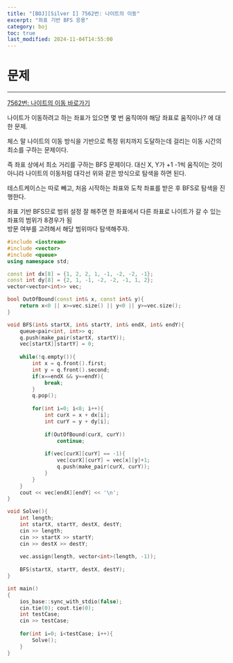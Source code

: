 ```yaml
---
title: "[BOJ][Silver I] 7562번: 나이트의 이동"
excerpt: "좌표 기반 BFS 응용"
category: boj
toc: true
last_modified: 2024-11-04T14:55:00
---
```

# 문제
---

[7562번: 나이트의 이동 바로가기](https://www.acmicpc.net/problem/7562)

나이트가 이동하려고 하는 좌표가 있으면 몇 번 움직여야 해당 좌표로 움직이나? 에 대한 문제.

체스 말 나이트의 이동 방식을 기반으로 특정 위치까지 도달하는데 걸리는 이동 시간의 최소를 구하는 문제이다.


즉 좌표 상에서 최소 거리를 구하는 BFS 문제이다.
대신 X, Y가 +1 -1씩 움직이는 것이 아니라 나이트의 이동처럼 대각선 위와 같은 방식으로 탐색을 하면 된다.

테스트케이스는 따로 빼고,
처음 시작하는 좌표와 도착 좌표를 받은 후
BFS로 탐색을 진행한다.

좌표 기반 BFS므로 범위 설정 잘 해주면 한 좌표에서 다른 좌표로 나이트가 갈 수 있는 좌표의 범위가 8경우가 됨<br>
방문 여부를 고려해서 해당 범위마다 탐색해주자.



```cpp
#include <iostream>
#include <vector>
#include <queue>
using namespace std;

const int dx[8] = {1, 2, 2, 1, -1, -2, -2, -1};
const int dy[8] = {2, 1, -1, -2, -2, -1, 1, 2};
vector<vector<int>> vec;

bool OutOfBound(const int& x, const int& y){
    return x<0 || x>=vec.size() || y<0 || y>=vec.size();
}

void BFS(int& startX, int& startY, int& endX, int& endY){
    queue<pair<int, int>> q;
    q.push(make_pair(startX, startY));
    vec[startX][startY] = 0;
    
    while(!q.empty()){
        int x = q.front().first;
        int y = q.front().second;
        if(x==endX && y==endY){
            break;
        }
        q.pop();
        
        for(int i=0; i<8; i++){
            int curX = x + dx[i];
            int curY = y + dy[i];
            
            if(OutOfBound(curX, curY))
                continue;
                
            if(vec[curX][curY] == -1){
                vec[curX][curY] = vec[x][y]+1;
                q.push(make_pair(curX, curY));
            }
        }
    }    
    cout << vec[endX][endY] << '\n';
}

void Solve(){
    int length;
    int startX, startY, destX, destY;
    cin >> length;
    cin >> startX >> startY;
    cin >> destX >> destY;
    
    vec.assign(length, vector<int>(length, -1));
    
    BFS(startX, startY, destX, destY);
}

int main()
{
    ios_base::sync_with_stdio(false);
    cin.tie(0); cout.tie(0);
    int testCase;
    cin >> testCase;
    
    for(int i=0; i<testCase; i++){
        Solve();
    }
}
```
